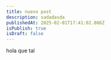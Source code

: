 ```yaml
---
title: nuevo post
description: sadadasda
publishedAt: 2025-02-01T17:41:02.086Z
isPublish: true
isDraft: false
---
```

h﻿ola que tal